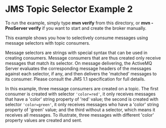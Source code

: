 # JMS Topic Selector Example 2

To run the example, simply type **mvn verify** from this directory, or **mvn -PnoServer verify** if you want to start and create the broker manually.

This example shows you how to selectively consume messages using message selectors with topic consumers.

Message selectors are strings with special syntax that can be used in creating consumers. Message consumers that are thus created only receive messages that match its selector. On message delivering, the ActiveMQ Server evaluates the corresponding message headers of the messages against each selector, if any, and then delivers the 'matched' messages to its consumer. Please consult the JMS 1.1 specification for full details.

In this example, three message consumers are created on a topic. The first consumer is created with selector `'color=red'`, it only receives messages that have a 'color' string property of 'red' value; the second is created with selector `'color=green'`, it only receives messages who have a 'color' string property of 'green' value; and the third without a selector, which means it receives all messages. To illustrate, three messages with different 'color' property values are created and sent.